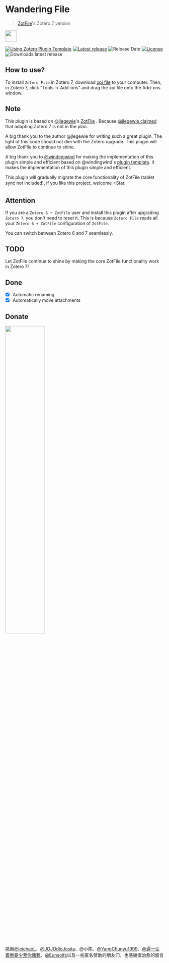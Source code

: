 # Wandering File

> [ZotFile](https://github.com/jlegewie/zotfile)'s Zotero 7 version

<img src="addon/chrome/content/icons/favicon.png" width="36px" height="36px">

[![Using Zotero Plugin Template](http://img.shields.io/badge/Using-Zotero%20Plugin%20Template-blue?style=flat-round&logo=github)](https://github.com/windingwind/zotero-plugin-template)
[![Latest release](http://img.shields.io/github/v/release/MuiseDestiny/zotero-file)](https://github.com/MuiseDestiny/zotero-file/releases)
![Release Date](http://img.shields.io/github/release-date/MuiseDestiny/zotero-file?color=9cf)
[![License](http://img.shields.io/github/license/MuiseDestiny/zotero-file)](https://github.com/MuiseDestiny/zotero-file/blob/master/LICENSE)
![Downloads latest release](http://img.shields.io/github/downloads/MuiseDestiny/zotero-file/latest/total?color=yellow)

## How to use?

To install `Zotero File` in Zotero 7, download [xpi file](https://github.com/lychichem/zotero-file/releases/latest/download/zotero-file.xpi) to your computer. Then, in Zotero 7, click "Tools → Add-ons" and drag the xpi file onto the Add-ons window.

## Note

This plugin is based on [@jlegewie](https://github.com/jlegewie)'s [ZotFile](https://github.com/jlegewie/zotfile) . Because [@jlegewie claimed](https://github.com/jlegewie/zotfile/issues/655#issuecomment-1595364307) that adapting Zotero 7 is not in the plan.

A big thank you to the author @jlegewie for writing such a great plugin. The light of this code should not dim with the Zotero upgrade. This plugin will allow ZotFile to continue to shine.

A big thank you to [@windingwind](https://github.com/windingwind) for making the implementation of this plugin simple and efficient based on @windingwind's [plugin template](https://github.com/windingwind/zotero-plugin-template). It makes the implementation of this plugin simple and efficient.

This plugin will gradually migrate the core functionality of ZotFile (tablet sync not included), if you like this project, welcome ⭐Star.

## Attention

If you are a `Zotero 6 + ZotFile` user and install this plugin after upgrading `Zotero 7`, you don't need to reset it. This is because `Zotero File` reads all your `Zotero 6 + ZotFile` configuration of `ZotFile`.

You can switch between Zotero 6 and 7 seamlessly.

## TODO

Let ZotFile continue to shine by making the core ZotFile functionality work in Zotero 7!

## Done

- [x] Automatic renaming
- [x] Automatically move attachments

## Donate

<img src="http://user-images.githubusercontent.com/51939531/227145474-ca165a93-fcf2-4b47-baf4-ea6b29f43d99.png" width="50%" height="50%">

感谢[@leichaoL](https://github.com/leichaoL)、[@JOJOdioJosita](https://github.com/JOJOdioJosita)、@小陈、[@YangChunyu1999](https://github.com/YangChunyu1999)、[@遍一认着倒要少至你赌我](https://b23.tv/JjHR5ON)、[@Eunsolfs](https://github.com/Eunsolfs)以及一些匿名赞助的朋友们，也感谢很治愈的留言
